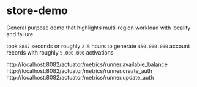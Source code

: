 # store-demo
General purpose demo that highlights multi-region workload with locality and failure

took `8847` seconds or roughly `2.5` hours to generate `450,000,000` account records with roughly `5,000,000` activations


http://localhost:8082/actuator/metrics/runner.available_balance
http://localhost:8082/actuator/metrics/runner.create_auth
http://localhost:8082/actuator/metrics/runner.update_auth